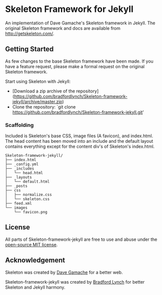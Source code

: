 # Skeleton Framework for Jekyll

An implementation of Dave Gamache's Skeleton framework in Jekyll. The original Skeleton framework and docs are available from http://getskeleton.com/.

## Getting Started

As few changes to the base Skeleton framework have been made. If you have a feature request, please make a formal request on the original Skeleton framework.

Start using Skeleton with Jekyll:
- [Download a zip archive of the repository] (https://github.com/bradfordlynch/Skeleton-framework-jekyll/archive/master.zip)
- Clone the repository: `git clone https://github.com/bradfordlynch/Skeleton-framework-jekyll.git'

### Scaffolding

Included is Skeleton's base CSS, image files (A favicon), and index.html. The head content has been moved into an include and the default layout contains everything except for the content div's of Skeleton's index.html.
```
Skeleton-framework-jekyll/
├── index.html
├── _config.yml
├── _includes
│   └── head.html
├── _layouts
│   └── default.html
├── _posts
├── css
│   ├── normalize.css
│   └── skeleton.css
├── feed.xml
└── images
    └── favicon.png
```
## License
All parts of Skeleton-framework-jekyll are free to use and abuse under the [open-source MIT license](https://github.com/bradfordlynch/Skeleton-framework-jekyll/blob/master/LICENSE.md).

## Acknowledgement

Skeleton was created by [Dave Gamache](https://twitter.com/dhg) for a better web.

Skeleton-framework-jekyll was created by [Bradford Lynch](https://twitter.com/blynch41) for better Skeleton and Jekyll harmony.
